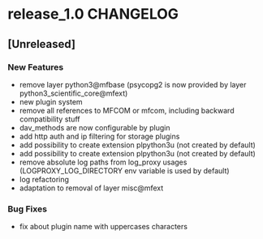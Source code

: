 # release_1.0 CHANGELOG


## [Unreleased]

### New Features
- remove layer python3@mfbase (psycopg2 is now provided by layer python3_scientific_core@mfext)
- new plugin system
- remove all references to MFCOM or mfcom, including backward compatibility stuff
- dav_methods are now configurable by plugin
- add http auth and ip filtering for storage plugins
- add possibility to create extension plpython3u (not created by default)
- add possibility to create extension plpython3u (not created by default)
- remove absolute log paths from log_proxy usages (LOGPROXY_LOG_DIRECTORY env variable is used by default)
- log refactoring
- adaptation to removal of layer misc@mfext


### Bug Fixes
- fix about plugin name with uppercases characters





